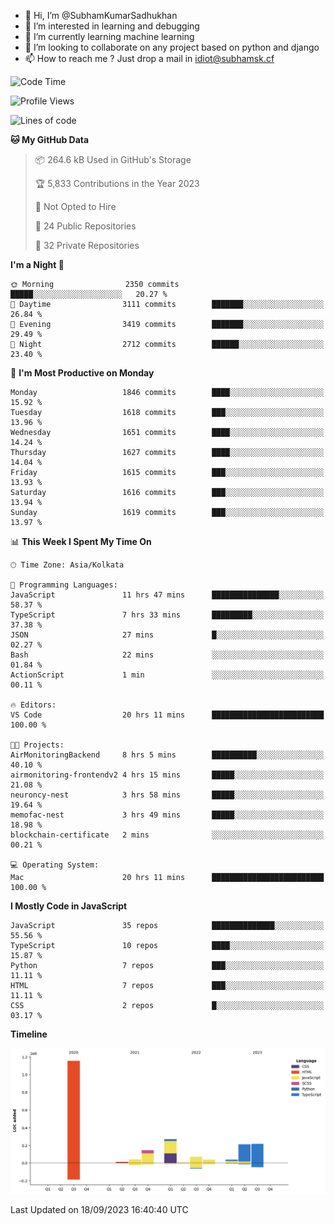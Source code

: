 - 👋 Hi, I’m @SubhamKumarSadhukhan
- 👀 I’m interested in learning and debugging
- 🌱 I’m currently learning machine learning
- 💞️ I’m looking to collaborate on any project based on python and django
- 📫 How to reach me ?
      Just drop a mail in idiot@subhamsk.cf

<!---
SubhamKumarSadhukhan/SubhamKumarSadhukhan is a ✨ special ✨ repository because its `README.md` (this file) appears on your GitHub profile.
You can click the Preview link to take a look at your changes.
--->


<!--START_SECTION:waka-->
![Code Time](http://img.shields.io/badge/Code%20Time-1%2C571%20hrs%2048%20mins-blue)

![Profile Views](http://img.shields.io/badge/Profile%20Views-11-blue)

![Lines of code](https://img.shields.io/badge/From%20Hello%20World%20I%27ve%20Written-2.2%20million%20lines%20of%20code-blue)

**🐱 My GitHub Data** 

> 📦 264.6 kB Used in GitHub's Storage 
 > 
> 🏆 5,833 Contributions in the Year 2023
 > 
> 🚫 Not Opted to Hire
 > 
> 📜 24 Public Repositories 
 > 
> 🔑 32 Private Repositories 
 > 
**I'm a Night 🦉** 

```text
🌞 Morning                2350 commits        █████░░░░░░░░░░░░░░░░░░░░   20.27 % 
🌆 Daytime                3111 commits        ███████░░░░░░░░░░░░░░░░░░   26.84 % 
🌃 Evening                3419 commits        ███████░░░░░░░░░░░░░░░░░░   29.49 % 
🌙 Night                  2712 commits        ██████░░░░░░░░░░░░░░░░░░░   23.40 % 
```
📅 **I'm Most Productive on Monday** 

```text
Monday                   1846 commits        ████░░░░░░░░░░░░░░░░░░░░░   15.92 % 
Tuesday                  1618 commits        ███░░░░░░░░░░░░░░░░░░░░░░   13.96 % 
Wednesday                1651 commits        ████░░░░░░░░░░░░░░░░░░░░░   14.24 % 
Thursday                 1627 commits        ████░░░░░░░░░░░░░░░░░░░░░   14.04 % 
Friday                   1615 commits        ███░░░░░░░░░░░░░░░░░░░░░░   13.93 % 
Saturday                 1616 commits        ███░░░░░░░░░░░░░░░░░░░░░░   13.94 % 
Sunday                   1619 commits        ███░░░░░░░░░░░░░░░░░░░░░░   13.97 % 
```


📊 **This Week I Spent My Time On** 

```text
🕑︎ Time Zone: Asia/Kolkata

💬 Programming Languages: 
JavaScript               11 hrs 47 mins      ███████████████░░░░░░░░░░   58.37 % 
TypeScript               7 hrs 33 mins       █████████░░░░░░░░░░░░░░░░   37.38 % 
JSON                     27 mins             █░░░░░░░░░░░░░░░░░░░░░░░░   02.27 % 
Bash                     22 mins             ░░░░░░░░░░░░░░░░░░░░░░░░░   01.84 % 
ActionScript             1 min               ░░░░░░░░░░░░░░░░░░░░░░░░░   00.11 % 

🔥 Editors: 
VS Code                  20 hrs 11 mins      █████████████████████████   100.00 % 

🐱‍💻 Projects: 
AirMonitoringBackend     8 hrs 5 mins        ██████████░░░░░░░░░░░░░░░   40.10 % 
airmonitoring-frontendv2 4 hrs 15 mins       █████░░░░░░░░░░░░░░░░░░░░   21.08 % 
neuroncy-nest            3 hrs 58 mins       █████░░░░░░░░░░░░░░░░░░░░   19.64 % 
memofac-nest             3 hrs 49 mins       █████░░░░░░░░░░░░░░░░░░░░   18.98 % 
blockchain-certificate   2 mins              ░░░░░░░░░░░░░░░░░░░░░░░░░   00.21 % 

💻 Operating System: 
Mac                      20 hrs 11 mins      █████████████████████████   100.00 % 
```

**I Mostly Code in JavaScript** 

```text
JavaScript               35 repos            ██████████████░░░░░░░░░░░   55.56 % 
TypeScript               10 repos            ████░░░░░░░░░░░░░░░░░░░░░   15.87 % 
Python                   7 repos             ███░░░░░░░░░░░░░░░░░░░░░░   11.11 % 
HTML                     7 repos             ███░░░░░░░░░░░░░░░░░░░░░░   11.11 % 
CSS                      2 repos             █░░░░░░░░░░░░░░░░░░░░░░░░   03.17 % 
```



**Timeline**

![Lines of Code chart](https://raw.githubusercontent.com/SubhamKumarSadhukhan/SubhamKumarSadhukhan/main/assets/bar_graph.png)


 Last Updated on 18/09/2023 16:40:40 UTC
<!--END_SECTION:waka-->
